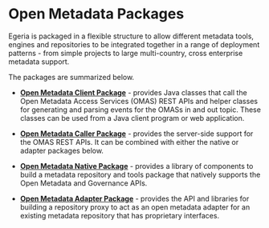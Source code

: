 <!-- SPDX-License-Identifier: Apache-2.0 -->

# Open Metadata Packages

Egeria is packaged in a flexible structure to allow
different metadata tools, engines and repositories to be
integrated together in a range of deployment patterns -
from simple projects to large multi-country,
cross enterprise metadata support.

The packages are summarized below.

* **[Open Metadata Client Package](open-metadata-client-package)** - provides Java classes that call
the Open Metadata Access Services (OMAS) REST APIs and helper classes for
generating and parsing events for the OMASs in and out topic.
These classes can be used from a Java client program or web application.

* **[Open Metadata Caller Package](open-metadata-caller-package)** - provides the
server-side support for the OMAS REST APIs.  It can be combined with either
the native or adapter packages below.

* **[Open Metadata Native Package](open-metadata-native-package)** - provides a
library of components to build a metadata repository
and tools package that natively supports the Open Metadata and Governance APIs.  

* **[Open Metadata Adapter Package](open-metadata-adapter-package)** - provides the API and libraries for
building a repository proxy to act as an open metadata adapter for an existing
metadata repository that has proprietary interfaces.



 